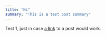 ```yaml
---
title: "Hi"
summary: "This is a test post summary"
---
```


Test 1, just in case [a link](/blog/hello) to a post would work.

